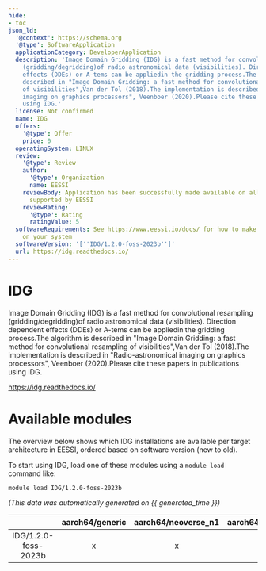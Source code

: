 ```yaml
---
hide:
- toc
json_ld:
  '@context': https://schema.org
  '@type': SoftwareApplication
  applicationCategory: DeveloperApplication
  description: 'Image Domain Gridding (IDG) is a fast method for convolutional resampling
    (gridding/degridding)of radio astronomical data (visibilities). Direction dependent
    effects (DDEs) or A-tems can be appliedin the gridding process.The algorithm is
    described in "Image Domain Gridding: a fast method for convolutional resampling
    of visibilities",Van der Tol (2018).The implementation is described in "Radio-astronomical
    imaging on graphics processors", Veenboer (2020).Please cite these papers in publications
    using IDG.'
  license: Not confirmed
  name: IDG
  offers:
    '@type': Offer
    price: 0
  operatingSystem: LINUX
  review:
    '@type': Review
    author:
      '@type': Organization
      name: EESSI
    reviewBody: Application has been successfully made available on all architectures
      supported by EESSI
    reviewRating:
      '@type': Rating
      ratingValue: 5
  softwareRequirements: See https://www.eessi.io/docs/ for how to make EESSI available
    on your system
  softwareVersion: '[''IDG/1.2.0-foss-2023b'']'
  url: https://idg.readthedocs.io/
---
```


IDG
===


Image Domain Gridding (IDG) is a fast method for convolutional resampling (gridding/degridding)of radio astronomical data (visibilities). Direction dependent effects (DDEs) or A-tems can be appliedin the gridding process.The algorithm is described in "Image Domain Gridding: a fast method for convolutional resampling of visibilities",Van der Tol (2018).The implementation is described in "Radio-astronomical imaging on graphics processors", Veenboer (2020).Please cite these papers in publications using IDG.

https://idg.readthedocs.io/
# Available modules


The overview below shows which IDG installations are available per target architecture in EESSI, ordered based on software version (new to old).

To start using IDG, load one of these modules using a `module load` command like:

```shell
module load IDG/1.2.0-foss-2023b
```

*(This data was automatically generated on {{ generated_time }})*  

| |aarch64/generic|aarch64/neoverse_n1|aarch64/neoverse_v1|aarch64/nvidia|x86_64/generic|x86_64/amd/zen2|x86_64/amd/zen3|x86_64/amd/zen4|x86_64/intel/haswell|x86_64/intel/sapphirerapids|x86_64/intel/skylake_avx512|aarch64/nvidia/grace|
| :---: | :---: | :---: | :---: | :---: | :---: | :---: | :---: | :---: | :---: | :---: | :---: | :---: |
|IDG/1.2.0-foss-2023b|x|x|x|-|x|x|x|x|x|x|x|x|
